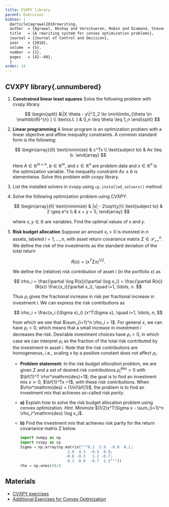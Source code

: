 ```yaml
---
title: CVXPY library
parent: Exercises
bibtex: |
  @article{agrawal2018rewriting,
  author  = {Agrawal, Akshay and Verschueren, Robin and Diamond, Steven and Boyd, Stephen},
  title   = {A rewriting system for convex optimization problems},
  journal = {Journal of Control and Decision},
  year    = {2018},
  volume  = {5},
  number  = {1},
  pages   = {42--60},
  }
order: 14
---
```


## CVXPY library{.unnumbered}

1. **Constrained linear least squares**
	Solve the following problem with cvxpy library.
	
	$$
	\begin{split} &\|X \theta - y\|^2_2 \to \min\limits_{\theta \in \mathbb{R}^{n} } \\ \text{s.t. } & 0_n \leq \theta \leq 1_n \end{split}
	$$

1. **Linear programming**
	A linear program is an optimization problem with a linear objective and affine inequality constraints. A common standard form is the following:
	
	$$  
	    \begin{array}{ll}
	    \text{minimize}   & c^Tx \\
	    \text{subject to} & Ax \leq b.
	    \end{array}
	$$
	
	Here $A \in \mathbb{R}^{m \times n}$, $b \in \mathbb{R}^m$, and $c \in \mathbb{R}^n$ are problem data and $x \in \mathbb{R}^{n}$ is the optimization variable. The inequality constraint $Ax \leq b$ is elementwise. Solve this problem with cvxpy library.
1. List the installed solvers in cvxpy using `cp.installed_solvers()` method.
1. Solve the following optimization problem using CVXPY:

	$$
	\begin{array}{ll} 
	\text{minimize} & |x| - 2\sqrt{y}\\
	\text{subject to} & 2 \geq e^x \\
	& x + y = 5,
	\end{array}
	$$

	where $x,y \in \mathbb{R}$ are variables. Find the optimal values of $x$ and $y$.

1. **Risk budget allocation**
	Suppose an amount $x_i>0$ is invested in $n$ assets, labeled $i=1,..., n$, with asset return covariance matrix $\Sigma \in \mathcal{S}_{++}^n$.	We define the *risk* of the investments as the standard deviation of the total return 
	
	$$
	R(x) = (x^T\Sigma x)^{1/2}.
	$$

	We define the (relative) *risk contribution* of asset $i$ (in the portfolio $x$) as

	$$
	\rho_i = \frac{\partial \log R(x)}{\partial \log x_i} =
	\frac{\partial R(x)}{R(x)} \frac{x_i}{\partial x_i}, \quad i=1, \ldots, n.
	$$

	Thus $\rho_i$ gives the fractional increase in risk per fractional increase
	in investment $i$. We can express the risk contributions as

	$$
	\rho_i = \frac{x_i (\Sigma x)_i} {x^T\Sigma x}, \quad i=1, \ldots, n,
	$$

	from which we see that $\sum_{i=1}^n \rho_i = 1$. For general $x$, we can have $\rho_i <0$, which means that a small increase
	in investment $i$ decreases the risk. Desirable investment choices have $\rho_i>0$, in which case we can interpret $\rho_i$ as the fraction of the total risk contributed by the investment in asset $i$.
	Note that the risk contributions are homogeneous, i.e.,	scaling $x$ by a positive constant does not affect $\rho_i$.

	* **Problem statement:** In the *risk budget allocation problem*, we are given $\Sigma$ and a set of desired risk contributions $\rho_i^\mathrm{des}>0$ with $\bf{1}^T \rho^\mathrm{des}=1$; the goal is to find an investment mix $x\succ 0$, $\bf{1}^Tx =1$, with these risk contributions. When $\rho^\mathrm{des} = (1/n)\bf{1}$, the problem is to find an investment mix that achieves so-called *risk parity*.
	* **a)** Explain how to solve the risk budget allocation problem using convex optimization. 
		*Hint.* Minimize $(1/2)x^T\Sigma x - \sum_{i=1}^n \rho_i^\mathrm{des} \log x_i$.
	* **b)** Find the investment mix that achieves risk parity for the return covariance matrix $\Sigma$ below.
		
		```python
		import numpy as np
		import cvxpy as cp
		Sigma = np.array(np.matrix("""6.1  2.9  -0.8  0.1;
		                     2.9  4.3  -0.3  0.9;
		                    -0.8 -0.3   1.2 -0.7;
		                     0.1  0.9  -0.7  2.3"""))
		rho = np.ones(4)/4
		```

## Materials

* [CVXPY exercises](https://github.com/cvxgrp/cvx_short_course/tree/master/exercises)
* [Additional Exercises for Convex Optimization](https://web.stanford.edu/~boyd/cvxbook/bv_cvxbook_extra_exercises.pdf)